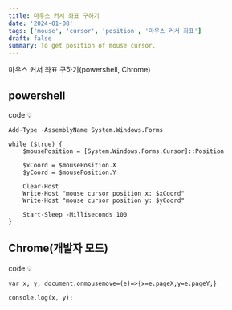 ```yaml
---
title: 마우스 커서 좌표 구하기
date: '2024-01-08'
tags: ['mouse', 'cursor', 'position', '마우스 커서 좌표']
draft: false
summary: To get position of mouse cursor.
---
```


마우스 커서 좌표 구하기(powershell, Chrome)

## powershell

code 💡

```code
Add-Type -AssemblyName System.Windows.Forms

while ($true) {
    $mousePosition = [System.Windows.Forms.Cursor]::Position

    $xCoord = $mousePosition.X
    $yCoord = $mousePosition.Y

    Clear-Host
    Write-Host "mouse cursor position x: $xCoord"
    Write-Host "mouse cursor position y: $yCoord"

    Start-Sleep -Milliseconds 100
}
```

## Chrome(개발자 모드)

code 💡

```code
var x, y; document.onmousemove=(e)=>{x=e.pageX;y=e.pageY;}

console.log(x, y);
```
